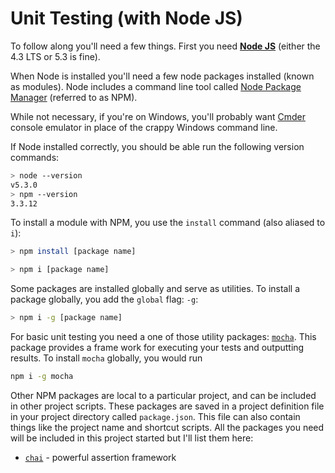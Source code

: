 Unit Testing (with Node JS)
==

To follow along you'll need a few things. First you need **[Node JS](https://nodejs.org/en/)** (either the 4.3 LTS or 5.3 is fine).

When Node is installed you'll need a few node packages installed (known as modules). 
Node includes a command line tool called [Node Package Manager](https://www.npmjs.com/) (referred to as NPM).

While not necessary, if you're on Windows, you'll probably want [Cmder](http://cmder.net/) console emulator in place of the crappy Windows command line.

If Node installed correctly, you should be able run the following version commands:

```bash
> node --version
v5.3.0
> npm --version
3.3.12

```

To install a module with NPM, you use the `install` command (also aliased to `i`):

```bash
> npm install [package name]

> npm i [package name]
```

Some packages are installed globally and serve as utilities. To install a package globally, you add the `global` flag: `-g`:

```bash
> npm i -g [package name]
```

For basic unit testing you need a one of those utility packages: [`mocha`](https://www.npmjs.com/package/mocha). This package provides a frame work for executing your tests and outputting results. To install `mocha` globally, you would run

```bash
npm i -g mocha
```

Other NPM packages are local to a particular project, and can be included in other project scripts. These packages are saved in a project definition file in your project directory called `package.json`. This file can also contain things like the project name and shortcut scripts. All the packages you need will be included in this project started but I'll list them here:

* [`chai`](http://chaijs.com/) - powerful assertion framework




